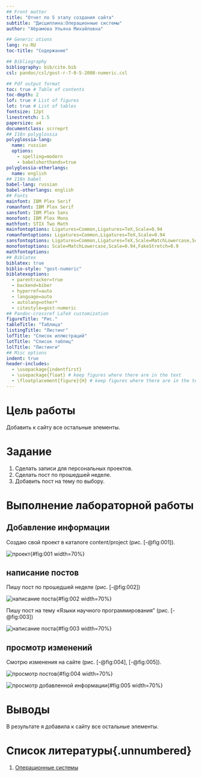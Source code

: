 ```yaml
---
## Front matter
title: "Отчет по 5 этапу создания сайта"
subtitle: "Дисциплина:Операционные системы"
author: "Абрамова Ульяна Михайловна"

## Generic otions
lang: ru-RU
toc-title: "Содержание"

## Bibliography
bibliography: bib/cite.bib
csl: pandoc/csl/gost-r-7-0-5-2008-numeric.csl

## Pdf output format
toc: true # Table of contents
toc-depth: 2
lof: true # List of figures
lot: true # List of tables
fontsize: 12pt
linestretch: 1.5
papersize: a4
documentclass: scrreprt
## I18n polyglossia
polyglossia-lang:
  name: russian
  options:
	- spelling=modern
	- babelshorthands=true
polyglossia-otherlangs:
  name: english
## I18n babel
babel-lang: russian
babel-otherlangs: english
## Fonts
mainfont: IBM Plex Serif
romanfont: IBM Plex Serif
sansfont: IBM Plex Sans
monofont: IBM Plex Mono
mathfont: STIX Two Math
mainfontoptions: Ligatures=Common,Ligatures=TeX,Scale=0.94
romanfontoptions: Ligatures=Common,Ligatures=TeX,Scale=0.94
sansfontoptions: Ligatures=Common,Ligatures=TeX,Scale=MatchLowercase,Scale=0.94
monofontoptions: Scale=MatchLowercase,Scale=0.94,FakeStretch=0.9
mathfontoptions:
## Biblatex
biblatex: true
biblio-style: "gost-numeric"
biblatexoptions:
  - parentracker=true
  - backend=biber
  - hyperref=auto
  - language=auto
  - autolang=other*
  - citestyle=gost-numeric
## Pandoc-crossref LaTeX customization
figureTitle: "Рис."
tableTitle: "Таблица"
listingTitle: "Листинг"
lofTitle: "Список иллюстраций"
lotTitle: "Список таблиц"
lolTitle: "Листинги"
## Misc options
indent: true
header-includes:
  - \usepackage{indentfirst}
  - \usepackage{float} # keep figures where there are in the text
  - \floatplacement{figure}{H} # keep figures where there are in the text
---
```


# Цель работы

Добавить к сайту все остальные элементы.

# Задание


1. Сделать записи для персональных проектов.
2. Сделать пост по прошедшей неделе.
3. Добавить пост на тему по выбору.


# Выполнение лабораторной работы
## Добавление информации
Создаю свой проект в каталоге content/project (рис. [-@fig:001]).

![проект](/home/umabramova/cite/report5/image/1.jpg){#fig:001 width=70%}

## написание постов
Пишу пост по прошедшей неделе (рис. [-@fig:002])

![написание поста](/home/umabramova/cite/report5/image/2.jpg){#fig:002 width=70%}

Пишу пост на тему «Языки научного программирования” (рис. [-@fig:003])

![написание поста](/home/umabramova/cite/report5/image/3.jpg){#fig:003 width=70%}

## просмотр изменений
Смотрю изменения на сайте (рис. [-@fig:004], [-@fig:005]).

![просмотр постов](/home/umabramova/cite/report5/image/4.jpg){#fig:004 width=70%}

![просмотр добавленной информации](/home/umabramova/cite/report5/image/5.jpg){#fig:005 width=70%}


# Выводы

В результате я добавила к сайту все остальные элементы.

# Список литературы{.unnumbered}
1. [Операционные системы](https://esystem.rudn.ru/mod/page/view.php?id=1224217)
